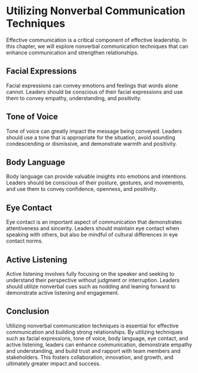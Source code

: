 Utilizing Nonverbal Communication Techniques
================================================================================

Effective communication is a critical component of effective leadership. In this chapter, we will explore nonverbal communication techniques that can enhance communication and strengthen relationships.

Facial Expressions
------------------

Facial expressions can convey emotions and feelings that words alone cannot. Leaders should be conscious of their facial expressions and use them to convey empathy, understanding, and positivity.

Tone of Voice
-------------

Tone of voice can greatly impact the message being conveyed. Leaders should use a tone that is appropriate for the situation, avoid sounding condescending or dismissive, and demonstrate warmth and positivity.

Body Language
-------------

Body language can provide valuable insights into emotions and intentions. Leaders should be conscious of their posture, gestures, and movements, and use them to convey confidence, openness, and positivity.

Eye Contact
-----------

Eye contact is an important aspect of communication that demonstrates attentiveness and sincerity. Leaders should maintain eye contact when speaking with others, but also be mindful of cultural differences in eye contact norms.

Active Listening
----------------

Active listening involves fully focusing on the speaker and seeking to understand their perspective without judgment or interruption. Leaders should utilize nonverbal cues such as nodding and leaning forward to demonstrate active listening and engagement.

Conclusion
----------

Utilizing nonverbal communication techniques is essential for effective communication and building strong relationships. By utilizing techniques such as facial expressions, tone of voice, body language, eye contact, and active listening, leaders can enhance communication, demonstrate empathy and understanding, and build trust and rapport with team members and stakeholders. This fosters collaboration, innovation, and growth, and ultimately greater impact and success.
